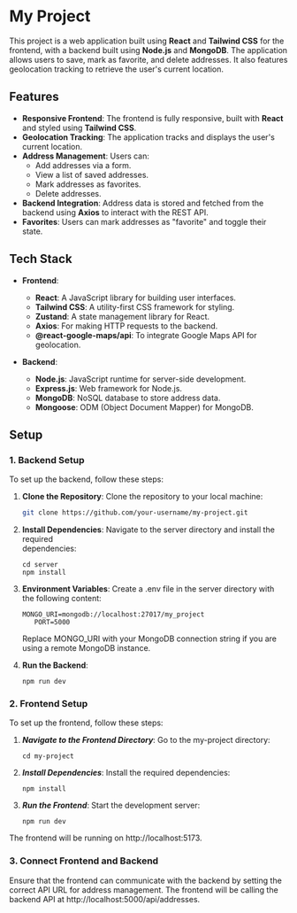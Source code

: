 # My Project

This project is a web application built using **React** and **Tailwind CSS** for the frontend, with a backend built using **Node.js** and **MongoDB**. The application allows users to save, mark as favorite, and delete addresses. It also features geolocation tracking to retrieve the user's current location.

## Features

- **Responsive Frontend**: The frontend is fully responsive, built with **React** and styled using **Tailwind CSS**.
- **Geolocation Tracking**: The application tracks and displays the user's current location.
- **Address Management**: Users can:
  - Add addresses via a form.
  - View a list of saved addresses.
  - Mark addresses as favorites.
  - Delete addresses.
- **Backend Integration**: Address data is stored and fetched from the backend using **Axios** to interact with the REST API.
- **Favorites**: Users can mark addresses as "favorite" and toggle their state.

## Tech Stack

- **Frontend**:
  - **React**: A JavaScript library for building user interfaces.
  - **Tailwind CSS**: A utility-first CSS framework for styling.
  - **Zustand**: A state management library for React.
  - **Axios**: For making HTTP requests to the backend.
  - **@react-google-maps/api**: To integrate Google Maps API for geolocation.

- **Backend**:
  - **Node.js**: JavaScript runtime for server-side development.
  - **Express.js**: Web framework for Node.js.
  - **MongoDB**: NoSQL database to store address data.
  - **Mongoose**: ODM (Object Document Mapper) for MongoDB.

## Setup

### 1. Backend Setup

To set up the backend, follow these steps:

1. **Clone the Repository**:
   Clone the repository to your local machine:

   ```bash
   git clone https://github.com/your-username/my-project.git

2. **Install Dependencies**:
    Navigate to the server directory and install the required   
     dependencies:
    ```
    cd server
    npm install
3. **Environment Variables**:
    Create a .env file in the server directory with the following 
     content:
     ```
     MONGO_URI=mongodb://localhost:27017/my_project
        PORT=5000
    ```
    Replace MONGO_URI with your MongoDB connection string if you 
      are using a remote MongoDB instance.
4. **Run the Backend**:
    ```
    npm run dev
### 2. Frontend Setup
To set up the frontend, follow these steps:

1. ***Navigate to the Frontend Directory***: Go to the my-project directory:
    ```
    cd my-project
    ```
2. ***Install Dependencies***: Install the required dependencies:

    ```
    npm install
    ````

3. ***Run the Frontend***: Start the development server:
    ```
    npm run dev

The frontend will be running on http://localhost:5173.

### 3. Connect Frontend and Backend
Ensure that the frontend can communicate with the backend by setting the correct API URL for address management. The frontend will be calling the backend API at http://localhost:5000/api/addresses.